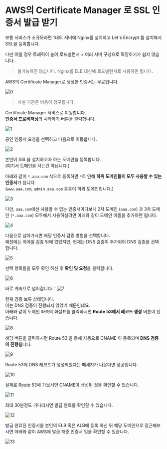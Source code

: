 # AWS의 Certificate Manager 로 SSL 인증서 발급 받기

보통 서비스가 소규모라면 1대의 서버에 Nginx를 설치하고 Let's Encrypt 를 설치해서 SSL을 등록합니다.  
  
다만 이럴 경우 트래픽이 늘어 로드밸런서 + 여러 서버 구성으로 확장하기가 쉽지 않습니다.  

> 불가능하진 않습니다. Nginx를 ELB 대신에 로드밸런서로 사용하면 됩니다.

AWS의 Certificate Manager로 생성한 인증서는 무료입니다.  

![0](./images/0.png)

> 사설 기관은 비용이 청구됩니다.

Certificate Manager 서비스로 이동합니다.  
**인증서 프로비저닝**의 시작하기 버튼을 클릭합니다.

![1](./images/1.png)

공인 인증서 요청을 선택하고 다음으로 이동합니다.

![2](./images/2.png)

본인이 SSL을 설치하고자 하는 도메인을 등록합니다.  
(여기서 도메인을 사는건 아닙니다.)  
  
아래와 같이 ```*.aaa.com``` 식으로 등록하면 ```*```로 인해 **하위 도메인들이 모두 사용할 수 있는 인증서**가 됩니다.  
(```www.aaa.com```, ```admin.aaa.com``` 등등이 하위 도메인입니다.)

![3](./images/3.png)

다만, ```aaa.com```에선 사용할 수 없는 인증서이다보니 2차 도메인 (```aaa.com```) 과 3차 도메인 (```*.aaa.com```) 모두에서 사용하실려면 아래와 같이 도메인 이름을 추가하면 됩니다.

![4](./images/4.png)

다음으로 넘어가시면 해당 인증서 검증 방법을 선택합니다.  
예전에는 이메일 검증 밖에 없었지만, 현재는 DNS 검증이 추가되어 DNS 검증을 선택합니다.

![5](./images/5.png)

선택 항목들을 모두 확인 하신 후 **확인 및 요청**을 클릭합니다.

![6](./images/6.png)

바로 계속으로 넘어갑니다.
'
![7](./images/7.png)

현재 검증 보류 상태입니다.  
이는 DNS 검증이 진행되지 않았기 때문인데요.  
아래와 같이 도메인 좌측의 화살표를 클릭하시면 **Route 53에서 레코드 생성** 버튼이 있습니다.  

![8](./images/8.png)

해당 버튼을 클릭하시면 Route 53 을 통해 자동으로 CNAME 이 등록되며 **DNS 검증이 진행**됩니다.  
  
![9](./images/9.png)

Route 53에 DNS 레코드가 생성되었다는 메세지가 나온다면 성공입니다.  
  
![10](./images/10.png)

실제로 Route 53에 가보시면 CNAME이 생성된 것을 확인할 수 있습니다.

![11](./images/11.png)

최대 30분정도 기다리시면 발급 완료를 확인할 수 있습니다.

![12](./images/12.png)

발급 완료된 인증서를 본인의 ELB 혹은 ALB에 등록 하신 뒤 해당 도메인으로 접근해보시면 아래와 같이 AWS에 발급 해준 인증서 임을 확인할 수 있습니다.

![13](./images/13.png)

